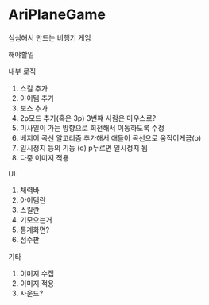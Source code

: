 # AriPlaneGame
심심해서 만드는 비행기 게임

해야할일  

내부 로직
1. 스킬 추가  
2. 아이템 추가  
3. 보스 추가  
4. 2p모드 추가(혹은 3p) 3번쨰 사람은 마우스로?  
6. 미사일이 가는 방향으로 회전해서 이동하도록 수정  
7. 베지어 곡선 알고리즘 추가해서 애들이 곡선으로 움직이게끔(o)  
8. 일시정지 등의 기능  (o) p누르면 일시정지 됨
9. 다중 이미지 적용  
      
UI  
1. 체력바  
2. 아이템란  
3. 스킬란  
4. 기모으는거  
5. 통계화면?  
6. 점수판  
  
기타  
1. 이미지 수집  
2. 이미지 적용  
3. 사운드?  
